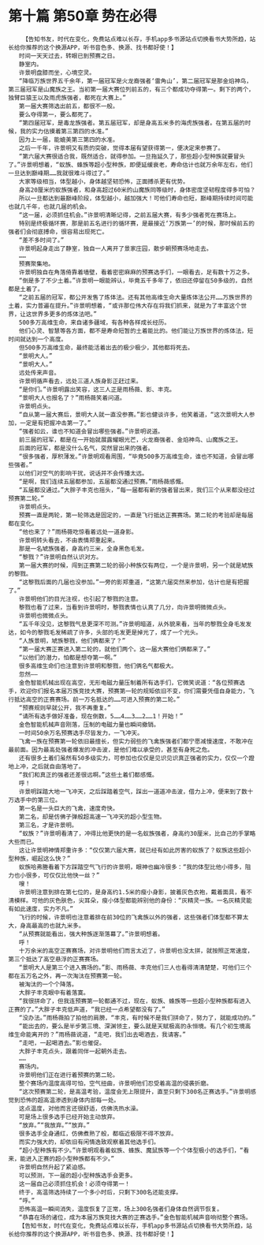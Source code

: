 # 第十篇 第50章 势在必得
        【告知书友，时代在变化，免费站点难以长存，手机app多书源站点切换看书大势所趋，站长给你推荐的这个换源APP，听书音色多、换源、找书都好使！】
       时间一天天过去，转眼已到预赛之日。
       静室内。
       许景明盘膝而坐，心境空灵。
       “降临万族世界五千余年，第一届冠军是火龙裔强者‘雷角山’，第二届冠军是那金焰神鸟，第三届冠军是山魔族之王。当初第一届大赛位列前五的，有三个都成功夺得第一。剩下的两个，独臂巨猿王以及雨虎族强者，都死在大赛上。”
       第一届大赛筛选出前五，都很不一般。
       要么夺得第一，要么都死了。
       “第四届冠军，是毒龙族强者。第五届冠军，却是身高五米多的海虎族强者。在第五届的时候，我的实力估摸着第三第四的水准。”
       因为上一届，能媲美第三第四的水准。
       之后一千年，许景明又有质的突破，觉得本届有望获得第一，便决定来参赛了。
       “第六届大赛很适合我，既然适合，就得参加。一旦拖延久了，那些超小型种族就要冒头了。”许景明想着，“蚁族、蜂族等超小型种族，即便延缓衰老，寿命估计也就万余年左右，他们一旦达到巅峰期……我就很难斗得过了。”
       大家等级相当，体型越小，身体越坚韧恐怖，正面搏杀更有优势。
       身高20厘米的蚁族强者，和身高超过60米的山魔族同等级时，身体密度坚韧程度得多可怕？
       所以一旦都达到最巅峰阶段，体型越小，越加强大！可他们寿命也短，巅峰期持续时间可能也就几千年，也就几届的机会。
       “这一届，必须抓住机会。”许景明清晰记得，之前五届大赛，有多少强者死在赛场上。
       特别是终极循环赛，那是前五名进行的循环赛，是最接近‘万族第一’的时候，那时候前五的强者们会彻底搏命，很容易出现死亡。
       “差不多时间了。”
       许景明起身走出了静室，独自一人离开了景家庄园，散步朝预赛场地走去。
       ……
       预赛聚集地。
       许景明独自在角落倚靠着墙壁，看着密密麻麻的预赛选手们，一眼看去，足有数十万之多。
       “倒是多了不少土着。”许景明一眼能辨认，毕竟五千多年了，依旧还停留在50多级的，自然都是土着了。
       “之前五届的冠军，都公开发售了炼体法。还有其他高维生命大量炼体法公开……万族世界的土着，实力普遍在提升。”许景明想着，“或许那位伟大存在将我们抓来，就是为了丰富这个世界，让这世界多更多的炼体法吧。”
       500多万高维生命，来自诸多疆域，有各种各样成长经历。
       他们心灵、智慧等各方面，都不是寿命短暂的土着能比的。他们能让万族世界的炼体法，短时间就达到一个高度。
       但500多万高维生命，最终能活着出去的极少极少，其他都将死去。
       “景明大人。”
       “景明大人。”
       远处传来声音。
       许景明循声看去，远处三道人族身影正赶过来。
       “是你们。”许景明露出笑容，这三人正是雨杨薇、影、丰克。
       “景明大人也报名了？”雨杨薇笑着问道。
       许景明点头。
       “自从第一届大赛后，景明大人就一直没参赛。”影也健谈许多，他笑着道，“这次景明大人参加，一定是有把握冲击第一了。”
       “强者如云，谁也不知道会冒出哪些强者。”许景明说道。
       前三届的冠军，都是在一开始就展露耀眼光芒，火龙裔强者、金焰神鸟、山魔族之王。
       后面的冠军，都是没什么名气，突然冒出来的强者。
       “很多强者，厚积薄发。”许景明观看周围，“毕竟500多万高维生命，谁也不知道，会冒出哪些强者。”
       以他们对空气的影响干扰，说话并不会传播太远。
       “是啊，我们连续五届都参加，五届都没通过预赛。”雨杨薇感慨。
       “五届都没通过。”大胖子丰克也摇头，“每一届都有新的强者冒出来，我们三个从来都没经过预赛第二轮。”
       许景明点头。
       预赛一直是两轮，第一轮筛选是固定的，一直是飞行抵达正赛赛场。第二轮的考验却是每届都在变化。
       “他也来了？”雨杨薇吃惊看着远处一道身影。
       许景明转头看去，不由表情郑重起来。
       那是一名虓族强者，身高约三米，全身黑色毛发。
       “黎戮？”许景明自然认识对方。
       第一届大赛的时候，闯到正赛第二轮的弱小种族仅有两位，一个是许景明，另一个就是虓族的黎戮。
       “这黎戮后面的几届也没参加。”一旁的影郑重道，“这第六届突然来参加，估计也是有把握了。”
       许景明他们的目光注视，也引起了黎戮的注意。
       黎戮也看了过来，当看到许景明时，黎戮表情也认真了几分，向许景明微微点头。
       许景明也微微点头。
       “五千年没见，这黎戮气息更深不可测。”许景明暗道，从外貌来看，当年的黎戮全身毛发发达，如今的黎戮毛发稀疏了许多，头部的毛发更是掉光了，成了一个光头。
       “人族景明，虓族黎戮，他们俩都来了？”
       “第一届大赛正赛进入第二轮的，就他们两个。这一届大赛他们俩都来了。”
       “以他们的潜力，怕都是想夺第一啊。”
       很多高维生命们也注意到许景明和黎戮，他们俩名气都极大。
       忽然——
       金色智能机械出现在高空，无形电磁力量压制着所有选手们，它微笑说道：“各位预赛选手，欢迎你们报名本届万族竞技大赛，预赛第一轮的规矩依旧不变，你们需要凭借自身能力，飞行抵达高空的正赛赛场。前一万名抵达的……可进入预赛的第二轮。”
       “预赛规则早就公开，我不再重复。”
       “请所有选手做好准备，现在倒数，5……4……3……2……1！开始！”
       金色智能机械声音刚落，压制的电磁力量也瞬间撤销。
       一时间50余万名预赛选手尽皆发力，一飞冲天。
       飞禽一族在预赛第一轮依旧最擅长，但实力弱些的飞禽族强者们都宁愿减慢速度，不敢冲在最前面。因为最高处强者爆发的冲击波，是他们难以承受的，甚至有身死之危。
       还有很多土着们虽然有50多级实力，可参加也仅仅是见识见识真正强者的实力，仅仅一个蹬地上冲，之后就自由落地了。
       “我们和真正的强者还差很远啊。”这些土着们都感慨。
       呼！
       许景明踩踏大地一飞冲天，之后踩踏着空气，踩出一道道冲击波，借力上冲，便来到了数十万选手中的第三位。
       第一名是一头巨大的飞禽，速度奇快。
       第二名，却是仿佛子弹般超高速一飞冲天的超小型生物。
       第三名，才是许景明。
       “蚁族？”许景明看清了，冲得比他更快的是一名蚁族强者，身高约30厘米，比自己的手掌略大些而已。
       这让许景明神情郑重许多：“仅仅第六届大赛，就已经有如此厉害的蚁族了？蚁族这些超小型种族，崛起这么快？”
       蚁族哈弗塍看着下方踩踏空气飞行的许景明，眼神也幽冷很多：“我的体型比他小得多，阻力也小很多，可仅仅比他快一丝？”
       嗖！
       许景明注意到排在第七位的，是身高约1.5米的瘦小身影，披着灰色衣袍，戴着面具，看不清模样。可他的灰色肤色，尖耳朵，瘦小体型都能辨别他的身份：“灰精灵一族。一名灰精灵能有如此速度，实力不凡。”
       飞行的时候，许景明也注意着排在前30位的飞禽族以外的强者，这些强者们体型都不算太大，身高最高的也就九米多。
       “从预赛就能看出，强大种族逐渐落幕了。”许景明想着。
       呼！
       十万余米的高空正赛赛场，对许景明他们而言太近了，许景明也没太拼，就按照正常速度，第三个抵达了高空悬浮的正赛赛场。
       “景明大人是第三个进入赛场的。”影、雨杨薇、丰克他们三人也看得清清楚楚，可他们三个都在五万名之外，再一次淘汰在预赛第一轮。
       被淘汰的一个个降落。
       大胖子丰克眼中有着落寞。
       “我很拼命了，但我连预赛第一轮都通不过，现在，蚁族、蜂族等一些超小型种族都有进入正赛的了。”大胖子丰克低声道，“我已经一点希望都没有了。”
       “没办法。”雨杨薇拍了拍他的肩膀，“丰克，有时候不是我们拼命了，努力了，就能成功的。”
       “能出去的，要么是半步第三境、深渊领主，要么就是天赋极高的永恒境。有几个初生境高维生命能离开的？”雨杨薇说道，“走吧，我们出去喝酒去，我请客。”
       “走吧，一起喝酒去。”影也催促。
       大胖子丰克点头，跟着同伴一起朝外走去。
       ……
       赛场内。
       许景明他们正在进行着预赛的第二轮。
       整个赛场内温度高得可怕，空气扭曲，许景明他们忍受着高温的侵袭折磨。
       “这次预赛第二轮，是高温考验，温度会无上限提升，直至只剩下300名正赛选手。”许景明感觉到恐怖的超高温渗透到身体内部每一处。
       这点温度，对他而言还很舒适，仿佛洗热水澡。
       可是场上很多选手已经开始主动放弃。
       “放弃。”“我放弃。”“放弃。”
       很多选手全身通红，仿佛煮熟了般，都临近极限不得不放弃。
       而实力强大的，却依旧有闲情逸致观察着其他选手们。
       “超小型种族有不少。”许景明观看着蚁族、蜂族、魔鼠族等一个个体型极小的选手们，“看来，能进入正赛的超小型种族都有不少。”
       许景明自然升起了紧迫感。
       可以预测，下一届的超小型种族选手会更多。
       这一届自己必须抓住机会！必须夺得第一！
       终于，高温筛选持续了一个多小时后，只剩下300名还能支撑。
       “呼。”
       恐怖高温一瞬间消失，温度恢复了正常，场上300名强者们身体自然调节恢复。
       “恭喜在场的诸位，成为本届万族竞技大赛的正赛选手。”金色智能机械声音响彻整个赛场。
       【告知书友，时代在变化，免费站点难以长存，手机app多书源站点切换看书大势所趋，站长给你推荐的这个换源APP，听书音色多、换源、找书都好使！】